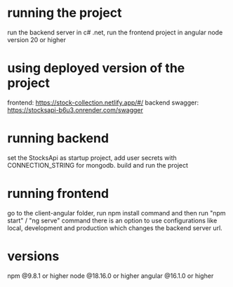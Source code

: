 # running the project
run the backend server in c# .net, run the frontend project in angular node version 20 or higher

# using deployed version of the project
frontend: https://stock-collection.netlify.app/#/
backend swagger: https://stocksapi-b6u3.onrender.com/swagger

# running backend
set the StocksApi as startup project, 
add user secrets with CONNECTION_STRING for mongodb.
build and run the project

# running frontend
go to the client-angular folder, run npm install command and then run "npm start" / "ng serve" command
there is an option to use configurations like local, development and production which changes the backend server url.

# versions
npm @9.8.1 or higher
node @18.16.0 or higher
angular @16.1.0 or higher